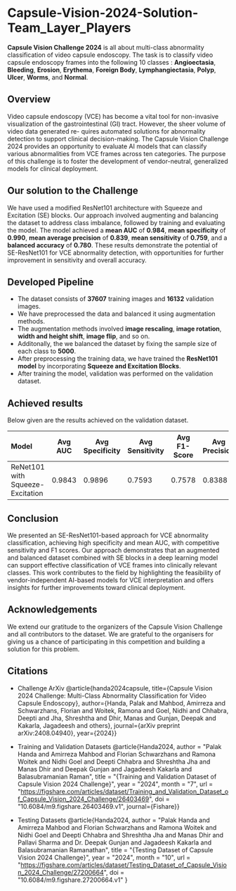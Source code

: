 # Capsule-Vision-2024-Solution-Team_Layer_Players


**Capsule Vision Challenge 2024** is all about multi-class abnormality classification of video capsule endoscopy. The task is to classify video capsule endoscopy frames into the following 10 classes : **Angioectasia**, **Bleeding**, **Erosion**, **Erythema**, **Foreign Body**,
**Lymphangiectasia**, **Polyp**, **Ulcer**, **Worms**, and **Normal**.

## Overview
Video capsule endoscopy (VCE) has become a vital tool for non-invasive visualization of
the gastrointestinal (GI) tract. However, the sheer volume of video data generated re-
quires automated solutions for abnormality detection to support clinical decision-making.
The Capsule Vision Challenge 2024 provides an opportunity to evaluate AI models that
can classify various abnormalities from VCE frames across ten categories. The purpose
of this challenge is to foster the development of vendor-neutral, generalized models for
clinical deployment. 

## Our solution to the Challenge
We have used a modified ResNet101 architecture with Squeeze and Excitation (SE)
blocks. Our approach involved augmenting
and balancing the dataset to address class imbalance, followed by training and evaluating
the model. The model achieved a **mean AUC** of **0.984**, **mean specificity** of **0.990**, **mean
average precision** of **0.839**, **mean sensitivity** of **0.759**, and a **balanced accuracy** of **0.780**.
These results demonstrate the potential of SE-ResNet101 for VCE abnormality detection,
with opportunities for further improvement in sensitivity and overall accuracy.

## Developed Pipeline
- The dataset consists of **37607** training images and **16132** validation images.
-  We have preprocessed the data and balanced it using augmentation methods. 
- The augmentation methods involved **image rescaling**, **image rotation**, **width and height shift**, **image flip**, and so on. 
- Additonally, the we balanced the dataset by fixing the sample size of each class to **5000**. 
- After preprocessing the training data, we have trained the **ResNet101 model** by incorporating **Squeeze and Excitation Blocks**.
- After training the model, validation was performed on the validation dataset. 

## Achieved results

Below given are the results achieved on the validation dataset.

| Model | Avg AUC | Avg Specificity | Avg Sensitivity | Avg F1-Score |Avg Precision | Balanced Accuracy |
| :------------ | ------ | ------ | ------ | ------ | ------ | ------ |
| ReNet101 with Squeeze-Excitation | 0.9843 | 0.9896 | 0.7593 | 0.7578 | 0.8388 | 0.7796 | 

## Conclusion
We presented an SE-ResNet101-based approach for VCE abnormality classification,
achieving high specificity and mean AUC, with competitive sensitivity and F1 scores.
Our approach demonstrates that an augmented and balanced dataset combined with SE
blocks in a deep learning model can support effective classification of VCE frames into
clinically relevant classes. This work contributes to the field by highlighting the feasibility
of vendor-independent AI-based models for VCE interpretation and offers insights for
further improvements toward clinical deployment.

## Acknowledgements

We extend our gratitude to the organizers of the Capsule Vision Challenge and all contributors to the dataset. We are grateful to the organisers for giving us a chance of participating in this competition and building a solution for this problem.

## Citations

- Challenge ArXiv
@article{handa2024capsule, title={Capsule Vision 2024 Challenge: Multi-Class Abnormality Classification for Video Capsule Endoscopy}, author={Handa, Palak and Mahbod, Amirreza and Schwarzhans, Florian and Woitek, Ramona and Goel, Nidhi and Chhabra, Deepti and Jha, Shreshtha and Dhir, Manas and Gunjan, Deepak and Kakarla, Jagadeesh and others}, journal={arXiv preprint arXiv:2408.04940}, year={2024}}

- Training and Validation Datasets
@article{Handa2024, author = "Palak Handa and Amirreza Mahbod and Florian Schwarzhans and Ramona Woitek and Nidhi Goel and Deepti Chhabra and Shreshtha Jha and Manas Dhir and Deepak Gunjan and Jagadeesh Kakarla and Balasubramanian Raman", title = "{Training and Validation Dataset of Capsule Vision 2024 Challenge}", year = "2024", month = "7", url = "https://figshare.com/articles/dataset/Training_and_Validation_Dataset_of_Capsule_Vision_2024_Challenge/26403469", doi = "10.6084/m9.figshare.26403469.v1", journal={Fishare}}

- Testing Datasets
@article{Handa2024, author = "Palak Handa and Amirreza Mahbod and Florian Schwarzhans and Ramona Woitek and Nidhi Goel and Deepti Chhabra and Shreshtha Jha and Manas Dhir and Pallavi Sharma and Dr. Deepak Gunjan and Jagadeesh Kakarla and Balasubramanian Ramanathan", title = "{Testing Dataset of Capsule Vision 2024 Challenge}", year = "2024", month = "10", url = "https://figshare.com/articles/dataset/Testing_Dataset_of_Capsule_Vision_2024_Challenge/27200664", doi = "10.6084/m9.figshare.27200664.v1" }

